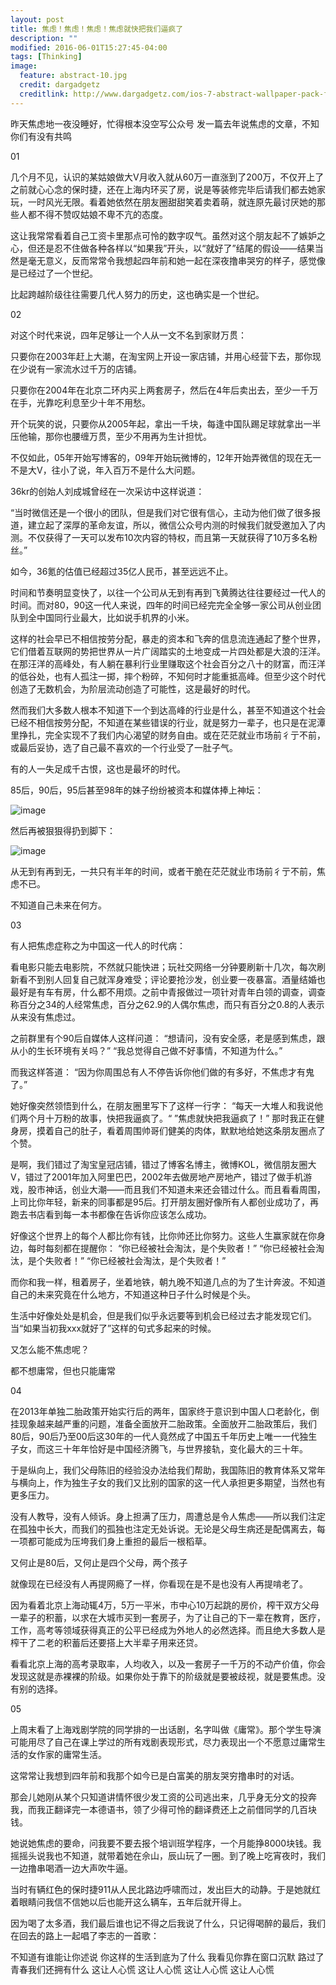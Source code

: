 ```yaml
---
layout: post
title: 焦虑！焦虑！焦虑！焦虑就快把我们逼疯了
description: ""
modified: 2016-06-01T15:27:45-04:00
tags: [Thinking]
image:
  feature: abstract-10.jpg
  credit: dargadgetz
  creditlink: http://www.dargadgetz.com/ios-7-abstract-wallpaper-pack-for-iphone-5-and-ipod-touch-retina/
---
```


昨天焦虑地一夜没睡好，忙得根本没空写公众号
发一篇去年说焦虑的文章，不知你们有没有共鸣



01

几个月不见，认识的某姑娘做大V月收入就从60万一直涨到了200万，不仅开上了之前就心心念的保时捷，还在上海内环买了房，说是等装修完毕后请我们都去她家玩，一时风光无限。看着她依然在朋友圈甜甜笑着卖着萌，就连原先最讨厌她的那些人都不得不赞叹姑娘不卑不亢的态度。

这让我常常看着自己工资卡里那点可怜的数字叹气。虽然对这个朋友起不了嫉妒之心，但还是忍不住做各种各样以“如果我”开头，以“就好了”结尾的假设——结果当然是毫无意义，反而常常令我想起四年前和她一起在深夜撸串哭穷的样子，感觉像是已经过了一个世纪。

比起跨越阶级往往需要几代人努力的历史，这也确实是一个世纪。


02

对这个时代来说，四年足够让一个人从一文不名到家财万贯：

只要你在2003年赶上大潮，在淘宝网上开设一家店铺，并用心经营下去，那你现在少说有一家流水过千万的店铺。

只要你在2004年在北京二环内买上两套房子，然后在4年后卖出去，至少一千万在手，光靠吃利息至少十年不用愁。

开个玩笑的说，只要你从2005年起，拿出一千块，每逢中国队踢足球就拿出一半压他输，那你也腰缠万贯，至少不用再为生计担忧。

不仅如此，05年开始写博客的，09年开始玩微博的，12年开始弄微信的现在无一不是大V，往小了说，年入百万不是什么大问题。

36kr的创始人刘成城曾经在一次采访中这样说道：

“当时微信还是一个很小的团队，但是我们对它很有信心，主动为他们做了很多报道，建立起了深厚的革命友谊，所以，微信公众号内测的时候我们就受邀加入了内测。不仅获得了一天可以发布10次内容的特权，而且第一天就获得了10万多名粉丝。”

如今，36氪的估值已经超过35亿人民币，甚至远远不止。

时间和节奏明显变快了，以往一个公司从无到有再到飞黄腾达往往要经过一代人的时间。而对80，90这一代人来说，四年的时间已经完完全全够一家公司从创业团队到全中国同行业最大，比如说手机界的小米。

这样的社会早已不相信按劳分配，暴走的资本和飞奔的信息流连通起了整个世界，它们借着互联网的势把世界从一片广阔踏实的土地变成一片四处都是大浪的汪洋。在那汪洋的高峰处，有人躺在暴利行业里赚取这个社会百分之八十的财富，而汪洋的低谷处，也有人孤注一掷，摔个粉碎，不知何时才能重抵高峰。但至少这个时代创造了无数机会，为阶层流动创造了可能性，这是最好的时代。

然而我们大多数人根本不知道下一个到达高峰的行业是什么，甚至不知道这个社会已经不相信按劳分配，不知道在某些错误的行业，就是努力一辈子，也只是在泥潭里挣扎，完全实现不了我们内心渴望的财务自由。或在茫茫就业市场前彳亍不前，或最后妥协，选了自己最不喜欢的一个行业受了一肚子气。

有的人一失足成千古恨，这也是最坏的时代。

85后，90后，95后甚至98年的妹子纷纷被资本和媒体捧上神坛：

![image](http://mmbiz.qpic.cn/mmbiz_jpg/jAq9wqyDuczMt5IvgOn8RGGxWia0NHuKAUYrReibuEJXNEcXIkkJ5lqY0NibWdEojkS6NYjYGryShywZia8a07a90A/640?wx_fmt=jpeg&tp=webp&wxfrom=5&wx_lazy=1)

然后再被狠狠得扔到脚下：

![image](http://mmbiz.qpic.cn/mmbiz_jpg/jAq9wqyDuczMt5IvgOn8RGGxWia0NHuKAqR8vDCcxWwnH1PyIeWz1ibMeUHE5ecQO5boch1ULicmibwk4jytxTWEsA/640?wx_fmt=jpeg&tp=webp&wxfrom=5&wx_lazy=1)

从无到有再到无，一共只有半年的时间，或者干脆在茫茫就业市场前彳亍不前，焦虑不已。

不知道自己未来在何方。



03

有人把焦虑症称之为中国这一代人的时代病：

看电影只能去电影院，不然就只能快进；玩社交网络一分钟要刷新十几次，每次刷新看不到别人回复自己就浑身难受；评论要抢沙发，创业要一夜暴富。酒量结婚也最好是有车有房，什么都不用烦。之前中青报做过一项针对青年白领的调查，调查称百分之34的人经常焦虑，百分之62.9的人偶尔焦虑，而只有百分之0.8的人表示从来没有焦虑过。

之前群里有个90后自媒体人这样问道：
“想请问，没有安全感，老是感到焦虑，跟从小的生长环境有关吗？”
“我总觉得自己做不好事情，不知道为什么。”

而我这样答道：
“因为你周围总有人不停告诉你他们做的有多好，不焦虑才有鬼了。”

她好像突然领悟到什么，在朋友圈里写下了这样一行字：
“每天一大堆人和我说他们两个月十万粉的故事，快把我逼疯了。“
”焦虑就快把我逼疯了！”
那时我正在健身房，摸着自己的肚子，看着周围帅哥们健美的肉体，默默地给她这条朋友圈点了个赞。

是啊，我们错过了淘宝皇冠店铺，错过了博客名博主，微博KOL，微信朋友圈大V，错过了2001年加入阿里巴巴，2002年去做房地产房地产，错过了做手机游戏，股市神话，创业大潮——而且我们不知道未来还会错过什么。而且看看周围，上司比你年轻，新来的同事都是95后。打开朋友圈好像所有人都创业成功了，再跑去书店看到每一本书都像在告诉你应该怎么成功。

好像这个世界上的每个人都比你有钱，比你帅还比你努力。这些人生赢家就在你身边，每时每刻都在提醒你：
“你已经被社会淘汰，是个失败者！”
“你已经被社会淘汰，是个失败者！”
“你已经被社会淘汰，是个失败者！”

而你和我一样，租着房子，坐着地铁，朝九晚不知道几点的为了生计奔波。不知道自己的未来究竟在什么地方，不知道这种日子什么时候是个头。

生活中好像处处是机会，但是我们似乎永远要等到机会已经过去才能发现它们。当“如果当初我xxx就好了”这样的句式多起来的时候。

又怎么能不焦虑呢？


都不想庸常，但也只能庸常


04

在2013年单独二胎政策开始实行后的两年，国家终于意识到中国人口老龄化，倒挂现象越来越严重的问题，准备全面放开二胎政策。全面放开二胎政策后，我们80后，90后乃至00后这30年的一代人竟然成了中国五千年历史上唯一一代独生子女，而这三十年年恰好是中国经济腾飞，与世界接轨，变化最大的三十年。

于是纵向上，我们父母陈旧的经验没办法给我们帮助，我国陈旧的教育体系又常年与横向上，作为独生子女的我们又比别的国家的这一代人承担更多期望，当然也有更多压力。

没有人教导，没有人倾诉。身上担满了压力，周遭总是令人焦虑——所以我们注定在孤独中长大，而我们的孤独也注定无处诉说。无论是父母生病还是配偶离去，每一项都可能成为压垮我们身上重担的最后一根稻草。


又何止是80后，又何止是四个父母，两个孩子

就像现在已经没有人再提网瘾了一样，你看现在是不是也没有人再提啃老了。

因为看着北京上海动辄4万，5万一平米，市中心10万起跳的房价，榨干双方父母一辈子的积蓄，以求在大城市买到一套房子，为了让自己的下一辈在教育，医疗，工作，高考等领域获得真正的公平已经成为外地人的必然选择。而且绝大多数人是榨干了二老的积蓄后还要搭上大半辈子用来还贷。

看看北京上海的高考录取率，人均收入，以及一套房子一千万的不动产价值，你会发现这就是赤裸裸的阶级。如果你处于靠下的阶级就是要被歧视，就是要焦虑。没有别的选择。


05

上周末看了上海戏剧学院的同学排的一出话剧，名字叫做《庸常》。那个学生导演可能用尽了自己在课上学过的所有戏剧表现形式，尽力表现出一个不愿意过庸常生活的女作家的庸常生活。

这常常让我想到四年前和我那个如今已是白富美的朋友哭穷撸串时的对话。

那会儿她刚从某个只知道讲情怀很少发工资的公司逃出来，几乎身无分文的投奔我，而我正翻译完一本德语书，领了少得可怜的翻译费还上之前借同学的几百块钱。

她说她焦虑的要命，问我要不要去报个培训班学程序，一个月能挣8000块钱。我摇摇头说我也不知道，就带着她在佘山，辰山玩了一圈。到了晚上吃宵夜时，我们一边撸串喝酒一边大声吹牛逼。

当时有辆红色的保时捷911从人民北路边呼啸而过，发出巨大的动静。于是她就红着眼睛问我信不信她以后也能开这么辆车，五年后就开得上。

因为喝了太多酒，我们最后谁也记不得之后我说了什么，只记得喝醉的最后，我们在回去的路上一起唱了李志的一首歌：

不知道有谁能让你述说
你这样的生活到底为了什么
我看见你靠在窗口沉默
路过了青春我们还拥有什么
这让人心慌 这让人心慌
这让人心慌 这让人心慌